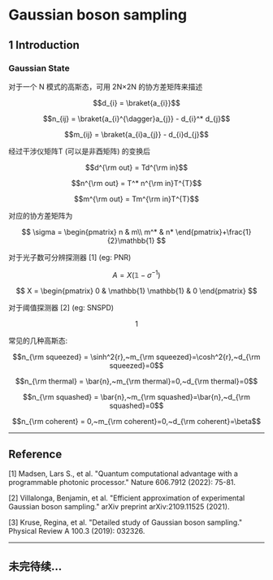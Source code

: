 # Gaussian boson sampling

## 1 Introduction
### Gaussian State
 对于一个 N 模式的高斯态，可用 2N×2N 的协方差矩阵来描述
 
 $$d_{i} = \braket{a_{i}}$$
 
 $$n_{ij} = \braket{a_{i}^{\dagger}a_{j}} - d_{i}^* d_{j}$$
 
 $$m_{ij} = \braket{a_{i}a_{j}} - d_{i}d_{j}$$
 
 经过干涉仪矩阵T (可以是非酉矩阵) 的变换后
 
  $$d^{\rm out} = Td^{\rm in}$$
  
  $$n^{\rm out} = T^* n^{\rm in}T^{T}$$
  
  $$m^{\rm out} = Tm^{\rm in}T^{T}$$
  
 对应的协方差矩阵为
 
 $$
  \sigma = 
  \begin{pmatrix}
   n & m\\
   m^* & n*
  \end{pmatrix}+\frac{1}{2}\mathbb{1}
 $$
 
 对于光子数可分辨探测器 ${[1]}$ (eg: PNR)
 
  $$
   A = X(\mathbb{1}-\sigma^{-1})
  $$
 
 $$
  X = 
  \begin{pmatrix}
  0 & \mathbb{1}
  \mathbb{1} & 0
  \end{pmatrix}
 $$
 
 对于阈值探测器 ${[2]}$ (eg: SNSPD)
 
 $$
  1
 $$
 
 常见的几种高斯态: 
 
 $$n_{\rm squeezed} = \sinh^2{r},~m_{\rm squeezed}=\cosh^2{r},~d_{\rm squeezed}=0$$
 
 $$n_{\rm thermal} = \bar{n},~m_{\rm thermal}=0,~d_{\rm thermal}=0$$
 
 $$n_{\rm squashed} = \bar{n},~m_{\rm squashed}=\bar{n},~d_{\rm squashed}=0$$
 
 $$n_{\rm coherent} = 0,~m_{\rm coherent}=0,~d_{\rm coherent}=\beta$$
 
 
 
---
## Reference
[1] Madsen, Lars S., et al. "Quantum computational advantage with a programmable photonic processor." Nature 606.7912 (2022): 75-81.

[2] Villalonga, Benjamin, et al. "Efficient approximation of experimental Gaussian boson sampling." arXiv preprint arXiv:2109.11525 (2021).

[3] Kruse, Regina, et al. "Detailed study of Gaussian boson sampling." Physical Review A 100.3 (2019): 032326.

---
## 未完待续...

